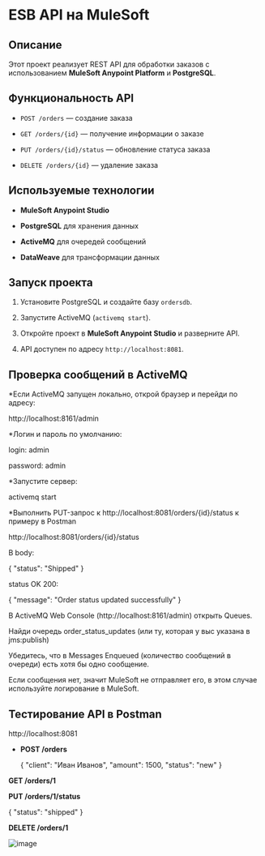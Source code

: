 # ESB API на MuleSoft

## Описание

Этот проект реализует REST API для обработки заказов с использованием **MuleSoft Anypoint Platform** и **PostgreSQL**.

## Функциональность API

- `POST /orders` — создание заказа
  
- `GET /orders/{id}` — получение информации о заказе
  
- `PUT /orders/{id}/status` — обновление статуса заказа
  
- `DELETE /orders/{id}` — удаление заказа


## Используемые технологии

- **MuleSoft Anypoint Studio**
  
- **PostgreSQL** для хранения данных
  
- **ActiveMQ** для очередей сообщений
  
- **DataWeave** для трансформации данных


## Запуск проекта

1. Установите PostgreSQL и создайте базу `ordersdb`.
   
2. Запустите ActiveMQ (`activemq start`).
   
3. Откройте проект в **MuleSoft Anypoint Studio** и разверните API.
   
4. API доступен по адресу `http://localhost:8081`.


## Проверка сообщений в ActiveMQ

*Если ActiveMQ запущен локально, открой браузер и перейди по адресу:

http://localhost:8161/admin

*Логин и пароль по умолчанию:

login: admin

password: admin

*Запустите сервер:

activemq start


*Выполнить PUT-запрос к http://localhost:8081/orders/{id}/status к примеру в Postman

http://localhost:8081/orders/{id}/status

В body:

{
  "status": "Shipped"
}

status OK 200:

{
  "message": "Order status updated successfully"
}


В ActiveMQ Web Console (http://localhost:8161/admin) открыть Queues.

Найди очередь order_status_updates (или ту, которая у выс указана в jms:publish)

Убедитесь, что в Messages Enqueued (количество сообщений в очереди) есть хотя бы одно сообщение.

Если сообщения нет, значит MuleSoft не отправляет его, в этом случае используйте логирование в MuleSoft.



## Тестирование API в Postman

http://localhost:8081

- **POST /orders**

  {
    "client": "Иван Иванов",
    "amount": 1500,
    "status": "new"
  }


**GET /orders/1**

**PUT /orders/1/status**

{
  "status": "shipped"
}

**DELETE /orders/1**



![image](https://github.com/user-attachments/assets/31ba9880-f5ae-46c0-bc64-b00e34c4e79b)
